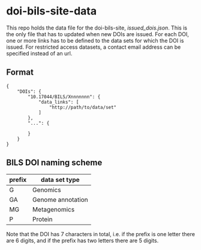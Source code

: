 # doi-bils-site-data

This repo holds the data file for the doi-bils-site, *issued_dois.json*. This is the only file that has to updated when new DOIs are issued. For each DOI, one or more links has to be defined to the data sets for which the DOI is issued. For restricted access datasets, a contact email address can be specified instead of an url.

## Format

	{
	    "DOIs": {
	        "10.17044/BILS/Xnnnnnnn": {
	            "data_links": [
	                "http://path/to/data/set"
	            ]
	        },
	        "...": {

	        }
	    }
	}


## BILS DOI naming scheme
prefix   |   data set type
---------|----------------
G        |   Genomics
GA       |   Genome annotation
MG       |   Metagenomics
P        |   Protein

Note that the DOI has 7 characters in total, i.e. if the prefix is one letter there are 6 digits, and if the prefix has two letters there are 5 digits.
